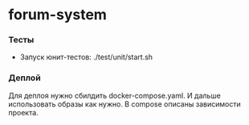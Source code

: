 # forum-system

### Тесты
- Запуск юнит-тестов: ./test/unit/start.sh

### Деплой
Для деплоя нужно сбилдить docker-compose.yaml. И дальше использовать образы как нужно. В compose описаны зависимости
проекта. 